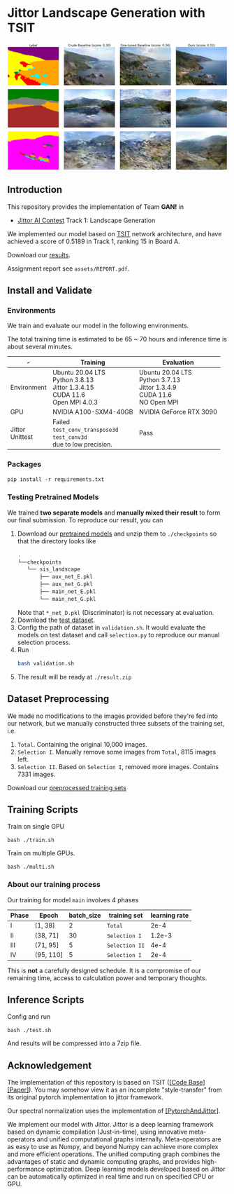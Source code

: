 # Jittor Landscape Generation with TSIT

![main result](assets/img.jpg)

## Introduction

This repository provides the implementation of Team **GAN!** in
- [Jittor AI Contest](https://www.educoder.net/competitions/index/Jittor-3) Track 1: Landscape Generation

We implemented our model based on [TSIT](https://github.com/EndlessSora/TSIT) network architecture, and have achieved a score of 0.5189 in Track 1, ranking 15 in Board A.

Download our [results](https://cloud.tsinghua.edu.cn/f/3d180eba21024b3bbe72/?dl=1).

Assignment report see `assets/REPORT.pdf`.

## Install and Validate
### Environments

We train and evaluate our model in the following environments.

The total training time is estimated to be 65 ~ 70 hours and inference time is about several minutes.

| -                    | Training                                                                                                                                                           | Evaluation                                                                               |
|----------------------|--------------------------------------------------------------------------------------------------------------------------------------------------------------------|------------------------------------------------------------------------------------------|
| Environment          | Ubuntu 20.04 LTS<br /> Python 3.8.13<br />Jittor 1.3.4.15<br />CUDA 11.6<br />Open MPI 4.0.3                                                                       | Ubuntu 20.04 LTS<br />Python 3.7.13<br />Jittor 1.3.4.9<br />CUDA 11.6<br /> NO Open MPI |
| GPU                  | NVIDIA A100-SXM4-40GB                                                                                                                                              | NVIDIA GeForce RTX 3090                                                                  |
| Jittor<br />Unittest | Failed <br >`test_conv_transpose3d` <br />`test_conv3d`<br />due to low precision. | Pass                                                                                     |

### Packages

```
pip install -r requirements.txt
```

### Testing Pretrained Models

We trained **two separate models** and **manually mixed their result** to form our final submission. To reproduce our result, you can

1. Download our [pretrained models](https://cloud.tsinghua.edu.cn/d/00b780fc19144de1980e/) and unzip them to `./checkpoints` so that the directory looks like
   ```bash
   .
   └──checkpoints
      └── sis_landscape
          ├── aux_net_E.pkl
          ├── aux_net_G.pkl
          ├── main_net_E.pkl
          └── main_net_G.pkl
   ```
   Note that `*_net_D.pkl` (Discriminator) is not necessary at evaluation.
2. Download the [test dataset](https://cloud.tsinghua.edu.cn/f/c1618c846a7842da94e3/?dl=1).
3. Config the path of dataset in `validation.sh`. It would evaluate the models on test dataset and call `selection.py` to reproduce our manual selection process.
4. Run
   ```bash
   bash validation.sh
   ```
5. The result will be ready at `./result.zip`

## Dataset Preprocessing

We made no modifications to the images provided before they're fed into our network, but we manually constructed three subsets of the training set, i.e.

1. `Total`. Containing the original 10,000 images.
2. `Selection I`. Manually remove some images from `Total`, 8115 images left.
3. `Selection II`. Based on `Selection I`, removed more images. Contains 7331 images.

Download our [preprocessed training sets](https://cloud.tsinghua.edu.cn/d/6575d52e2b404e7895a6/)

## Training Scripts

Train on single GPU
```
bash ./train.sh
```

Train on multiple GPUs.
```
bash ./multi.sh
```

### About our training process
Our training for model `main` involves 4 phases

| Phase | Epoch     | batch_size | training set   | learning rate |
|-------|-----------|------------|----------------|---------------|
| I     | [1, 38]   | 2          | `Total`        | 2e-4          |
| II    | (38, 71]  | 30         | `Selection I`  | 1.2e-3        |
| III   | (71, 95]  | 5          | `Selection II` | 4e-4          |
| IV    | (95, 110] | 5          | `Selection I`  | 2e-4          |

This is **not** a carefully designed schedule. It is a compromise of our remaining time, access to calculation power and temporary thoughts.

## Inference Scripts
Config and run
```
bash ./test.sh
```
And results will be compressed into a 7zip file.


## Acknowledgement

The implementation of this repository is based on TSIT ([[Code Base]](https://github.com/EndlessSora/TSIT)   [[Paper]](https://arxiv.org/abs/2007.12072)). You may somehow view it as an incomplete "style-transfer" from its original pytorch implementation to jittor framework.

Our spectral normalization uses the implementation of  [[PytorchAndJittor]](https://github.com/Lewis-Liang/PytorchAndJittor).

We implement our model with Jittor. Jittor is a deep learning framework based on dynamic compilation (Just-in-time), using innovative meta-operators and unified computational graphs internally. Meta-operators are as easy to use as Numpy, and beyond Numpy can achieve more complex and more efficient operations. The unified computing graph combines the advantages of static and dynamic computing graphs, and provides high-performance optimization. Deep learning models developed based on Jittor can be automatically optimized in real time and run on specified CPU or GPU.
